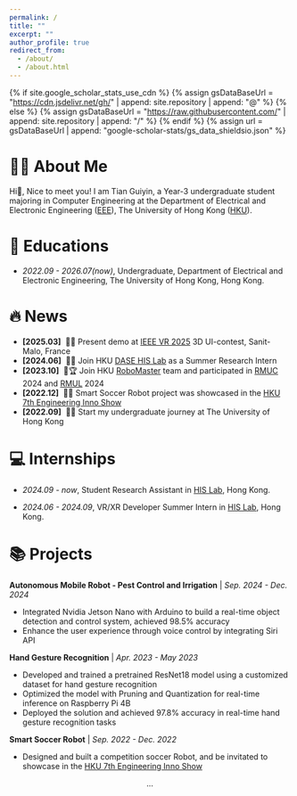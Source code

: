 ```yaml
---
permalink: /
title: ""
excerpt: ""
author_profile: true
redirect_from: 
  - /about/
  - /about.html
---
```


{% if site.google_scholar_stats_use_cdn %}
{% assign gsDataBaseUrl = "https://cdn.jsdelivr.net/gh/" | append: site.repository | append: "@" %}
{% else %}
{% assign gsDataBaseUrl = "https://raw.githubusercontent.com/" | append: site.repository | append: "/" %}
{% endif %}
{% assign url = gsDataBaseUrl | append: "google-scholar-stats/gs_data_shieldsio.json" %}

<span class='anchor' id='about-me'></span>
# 👨‍🎓 About Me
Hi👋, Nice to meet you! I am Tian Guiyin, a Year-3 undergraduate student majoring in Computer Engineering at the Department of Electrical and Electronic Engineering ([EEE](https://www.eee.hku.hk/)), The University of Hong Kong ([HKU](https://www.hku.hk/)).

<!-- My research interest includes neural machine translation and computer vision. I have published more than 100 papers at the top international AI conferences with total <a href='https://scholar.google.com/citations?user=YSHAEiAAAAAJ'>google scholar citations <strong><span id='total_cit'>260000+</span></strong></a> (You can also use google scholar badge <a href='https://scholar.google.com/citations?user=YSHAEiAAAAAJ'><img src="https://img.shields.io/endpoint?url={{ url | url_encode }}&logo=Google%20Scholar&labelColor=f6f6f6&color=9cf&style=flat&label=citations"></a>). -->




<!-- # 📝 Publications

<div class='paper-box'><div class='paper-box-image'><div><div class="badge">CVPR 2016</div><img src='images/500x300.png' alt="sym" width="100%"></div></div>
<div class='paper-box-text' markdown="1">

[Deep Residual Learning for Image Recognition](https://openaccess.thecvf.com/content_cvpr_2016/papers/He_Deep_Residual_Learning_CVPR_2016_paper.pdf)

**Kaiming He**, Xiangyu Zhang, Shaoqing Ren, Jian Sun

[**Project**](https://scholar.google.com/citations?view_op=view_citation&hl=zh-CN&user=DhtAFkwAAAAJ&citation_for_view=DhtAFkwAAAAJ:ALROH1vI_8AC) <strong><span class='show_paper_citations' data='DhtAFkwAAAAJ:ALROH1vI_8AC'></span></strong>
- Lorem ipsum dolor sit amet, consectetur adipiscing elit. Vivamus ornare aliquet ipsum, ac tempus justo dapibus sit amet. 
</div>
</div> -->

<!-- - [Lorem ipsum dolor sit amet, consectetur adipiscing elit. Vivamus ornare aliquet ipsum, ac tempus justo dapibus sit amet](https://github.com), A, B, C, **CVPR 2020** -->

<!-- # 🎖 Honors and Awards
- *2021.10* Lorem ipsum dolor sit amet, consectetur adipiscing elit. Vivamus ornare aliquet ipsum, ac tempus justo dapibus sit amet. 
- *2021.09* Lorem ipsum dolor sit amet, consectetur adipiscing elit. Vivamus ornare aliquet ipsum, ac tempus justo dapibus sit amet.  -->

# 📖 Educations
- *2022.09 - 2026.07(now)*, Undergraduate, Department of Electrical and Electronic Engineering, The University of Hong Kong, Hong Kong.

# 🔥 News
- **[2025.03]** &nbsp;🎉🎉 Present demo at [IEEE VR 2025](https://ieeevr.org/2025/) 3D UI-contest, Sanit-Malo, France
- **[2024.06]** &nbsp;🎉🎉 Join HKU [DASE HIS Lab](https://www.dase.hku.hk/facilities/human-system-interaction-and-simulation-laboratory-his) as a Summer Research Intern
- **[2023.10]** &nbsp;🤖🏆 Join HKU [RoboMaster](https://innowings.engg.hku.hk/robomaster/) team and participated in [RMUC](https://www.robomaster.com/en-US/robo/rm) 2024  and [RMUL](https://www.robomaster.com/en-US/robo/college-league?djifrom=nav) 2024
- **[2022.12]** &nbsp;🎉🎉 Smart Soccer Robot project was showcased in the [HKU 7th Engineering Inno Show](https://innoacademy.engg.hku.hk/robota/)
- **[2022.09]** &nbsp;🎉🎉 Start my undergraduate journey at The University of Hong Kong 
 
<!-- # 💬 Invited Talks
- *2021.06*, Lorem ipsum dolor sit amet, consectetur adipiscing elit. Vivamus ornare aliquet ipsum, ac tempus justo dapibus sit amet. 
- *2021.03*, Lorem ipsum dolor sit amet, consectetur adipiscing elit. Vivamus ornare aliquet ipsum, ac tempus justo dapibus sit amet.  \| [\[video\]](https://github.com/) -->

# 💻 Internships

- *2024.09 - now*, Student Research Assistant in [HIS Lab](https://www.dase.hku.hk/facilities/human-system-interaction-and-simulation-laboratory-his), Hong Kong.

- *2024.06 - 2024.09*, VR/XR Developer Summer Intern in [HIS Lab](https://www.dase.hku.hk/facilities/human-system-interaction-and-simulation-laboratory-his), Hong Kong.


# 📚 Projects



**Autonomous Mobile Robot - Pest Control and Irrigation** | *Sep. 2024 - Dec. 2024*
  - Integrated Nvidia Jetson Nano with Arduino to build a real-time object detection and control system, achieved 98.5% accuracy
  - Enhance the user experience through voice control by integrating Siri API

**Hand Gesture Recognition** | *Apr. 2023 - May 2023*
  - Developed and trained a pretrained ResNet18 model using a customized dataset for hand gesture recognition
  - Optimized the model with Pruning and Quantization for real-time inference on Raspberry Pi 4B
  - Deployed the solution and achieved 97.8% accuracy in real-time hand gesture recognition tasks

**Smart Soccer Robot** | *Sep. 2022 - Dec. 2022*
  - Designed and built a competition soccer Robot, and be invitated to showcase in the [HKU 7th Engineering Inno Show](https://innoacademy.engg.hku.hk/robota/)

<center>...</center>